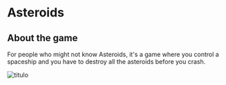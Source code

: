 # Asteroids

## About the game
For people who might not know Asteroids, it's a game where you control a spaceship and you have to destroy all the asteroids before you crash.

![titulo](https://github.com/zequi-pv/Asteroids/assets/72413070/f75beee7-5048-4891-89fc-a628d0a1713e)
